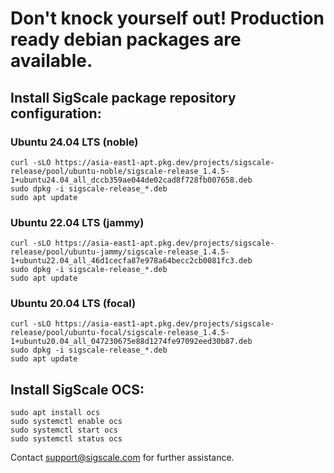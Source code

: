 # Don't knock yourself out! Production ready debian packages are available.

## Install SigScale package repository configuration:

### Ubuntu 24.04 LTS (noble)
	curl -sLO https://asia-east1-apt.pkg.dev/projects/sigscale-release/pool/ubuntu-noble/sigscale-release_1.4.5-1+ubuntu24.04_all_dccb359ae044de02cad8f728fb007658.deb
	sudo dpkg -i sigscale-release_*.deb
	sudo apt update

### Ubuntu 22.04 LTS (jammy)
	curl -sLO https://asia-east1-apt.pkg.dev/projects/sigscale-release/pool/ubuntu-jammy/sigscale-release_1.4.5-1+ubuntu22.04_all_46d1cecfa87e978a64becc2cb0081fc3.deb
	sudo dpkg -i sigscale-release_*.deb
	sudo apt update

### Ubuntu 20.04 LTS (focal)
	curl -sLO https://asia-east1-apt.pkg.dev/projects/sigscale-release/pool/ubuntu-focal/sigscale-release_1.4.5-1+ubuntu20.04_all_047230675e88d1274fe97092eed30b87.deb
	sudo dpkg -i sigscale-release_*.deb
	sudo apt update

## Install SigScale OCS:
	sudo apt install ocs
	sudo systemctl enable ocs
	sudo systemctl start ocs
	sudo systemctl status ocs

Contact <support@sigscale.com> for further assistance.

